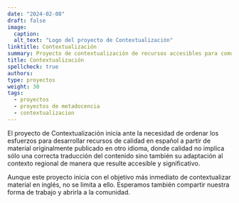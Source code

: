 ```yaml
---
date: "2024-02-08"
draft: false
image:
  caption: 
  alt_text: "Logo del proyecto de Contextualización"
linktitle: Contextualización
summary: Proyecto de contextualización de recursos accesibles para comunidades hispanohablantes. 
title: Contextualización
spellcheck: true
authors: 
type: proyectos
weight: 30
tags:
  - proyectos
  - proyectos de metadocencia
  - contextualizacion
---
```


El proyecto de Contextualización inicia ante la necesidad de ordenar los esfuerzos para desarrollar recursos de calidad en español a partir de material originalmente publicado en otro idioma, donde calidad no implica sólo una correcta traducción del contenido sino también su adaptación al contexto regional de manera que resulte accesible y significativo.

Aunque este proyecto inicia con el objetivo más inmediato de contextualizar material en inglés, no se limita a ello. Esperamos también compartir nuestra forma de trabajo y abrirla a la comunidad.
